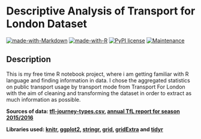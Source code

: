 # Descriptive Analysis of Transport for London Dataset
[![made-with-Markdown](https://img.shields.io/badge/Made%20with-Markdown-1f425f.svg)](http://commonmark.org)
[![made-with-R](https://img.shields.io/badge/made%20with-R-blue.svg)](https://www.r-project.org/)
[![PyPI license](https://img.shields.io/pypi/l/ansicolortags.svg)](https://opensource.org/licenses/MIT)
[![Maintenance](https://img.shields.io/badge/Maintained%3F-yes-green.svg)](https://GitHub.com/twardzikf/rmarkdown-tfl-descriptive-analysis/graphs/commit-activity)

## Description

This is my free time R notebook project, where i am getting familiar with R language and finding information in data. I chose the aggregated statistics on public transport usage by transport mode from Transport For London with the aim of cleaning and transforming  the dataset in order to extract as much information as possible. 

**Sources of data: [tfl-journey-types.csv](https://files.datapress.com/london/dataset/public-transport-journeys-type-transport/2018-04-04T10:37:19.81/tfl-journeys-type.csv), [annual TfL report for season 2015/2016](http://content.tfl.gov.uk/tfl-annual-report-2015-16.pdf)**

**Libraries used: [knitr](https://yihui.name/knitr/), [ggplot2](https://ggplot2.tidyverse.org/), [stringr](https://stringr.tidyverse.org/index.html), [grid](https://www.rdocumentation.org/packages/grid/versions/3.5.1), [gridExtra](https://www.rdocumentation.org/packages/gridExtra/versions/2.3) and [tidyr](https://tidyr.tidyverse.org/)**


